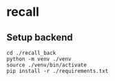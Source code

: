 # recall

## Setup backend

```shell
cd ./recall_back
python -m venv ./venv
source ./venv/bin/activate
pip install -r ./requirements.txt
```